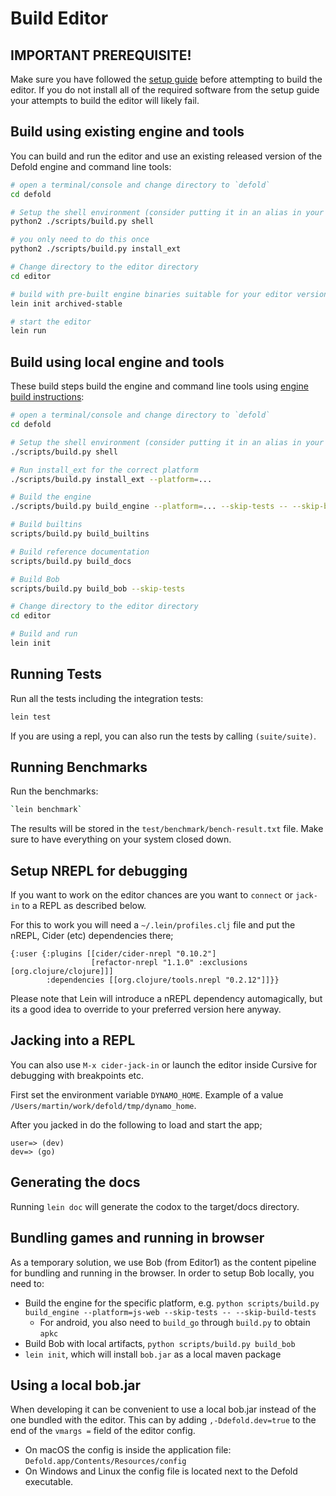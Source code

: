 # Build Editor

## IMPORTANT PREREQUISITE!

Make sure you have followed the [setup guide](README_SETUP.md) before attempting to build the editor. If you do not install all of the required software from the setup guide your attempts to build the editor will likely fail.


## Build using existing engine and tools
You can build and run the editor and use an existing released version of the Defold engine and command line tools:

```sh
# open a terminal/console and change directory to `defold`
cd defold

# Setup the shell environment (consider putting it in an alias in your bash profile)
python2 ./scripts/build.py shell

# you only need to do this once
python2 ./scripts/build.py install_ext

# Change directory to the editor directory
cd editor

# build with pre-built engine binaries suitable for your editor version
lein init archived-stable

# start the editor
lein run
```


## Build using local engine and tools
These build steps build the engine and command line tools using [engine build instructions](../README_BUILD.md):

```sh
# open a terminal/console and change directory to `defold`
cd defold

# Setup the shell environment (consider putting it in an alias in your bash profile)
./scripts/build.py shell

# Run install_ext for the correct platform
./scripts/build.py install_ext --platform=...

# Build the engine
./scripts/build.py build_engine --platform=... --skip-tests -- --skip-build-tests

# Build builtins
scripts/build.py build_builtins

# Build reference documentation
scripts/build.py build_docs

# Build Bob
scripts/build.py build_bob --skip-tests

# Change directory to the editor directory
cd editor

# Build and run
lein init
```


## Running Tests
Run all the tests including the integration tests:

```sh
lein test
```

If you are using a repl, you can also run the tests by calling `(suite/suite)`.


## Running Benchmarks
Run the benchmarks:

```sh
`lein benchmark`
```

The results will be stored in the `test/benchmark/bench-result.txt` file. Make sure to have everything on your system closed down.


## Setup NREPL for debugging
If you want to work on the editor chances are you want to `connect` or `jack-in` to a REPL as described below.

For this to work you will need a `~/.lein/profiles.clj` file and put the nREPL, Cider (etc) dependencies there;

```
{:user {:plugins [[cider/cider-nrepl "0.10.2"]
                  [refactor-nrepl "1.1.0" :exclusions [org.clojure/clojure]]]
        :dependencies [[org.clojure/tools.nrepl "0.2.12"]]}}
```

Please note that Lein will introduce a nREPL dependency automagically, but its a good idea to override to your preferred version here anyway.


## Jacking into a REPL
You can also use `M-x cider-jack-in` or launch the editor inside Cursive for debugging with breakpoints etc.

First set the environment variable `DYNAMO_HOME`. Example of a value `/Users/martin/work/defold/tmp/dynamo_home`.

After you jacked in do the following to load and start the app;

```
user=> (dev)
dev=> (go)
```


## Generating the docs
Running `lein doc` will generate the codox to the target/docs directory.


## Bundling games and running in browser

As a temporary solution, we use Bob (from Editor1) as the content pipeline for bundling and running in the browser. In order to setup Bob locally, you need to:

- Build the engine for the specific platform, e.g. `python scripts/build.py build_engine --platform=js-web --skip-tests -- --skip-build-tests`
  - For android, you also need to `build_go` through `build.py` to obtain `apkc`
- Build Bob with local artifacts, `python scripts/build.py build_bob`
- `lein init`, which will install `bob.jar` as a local maven package


## Using a local bob.jar

When developing it can be convenient to use a local bob.jar instead of the one bundled with the editor. This can by adding `,-Ddefold.dev=true` to the end of the `vmargs =` field of the editor config.

* On macOS the config is inside the application file: `Defold.app/Contents/Resources/config`
* On Windows and Linux the config file is located next to the Defold executable.
